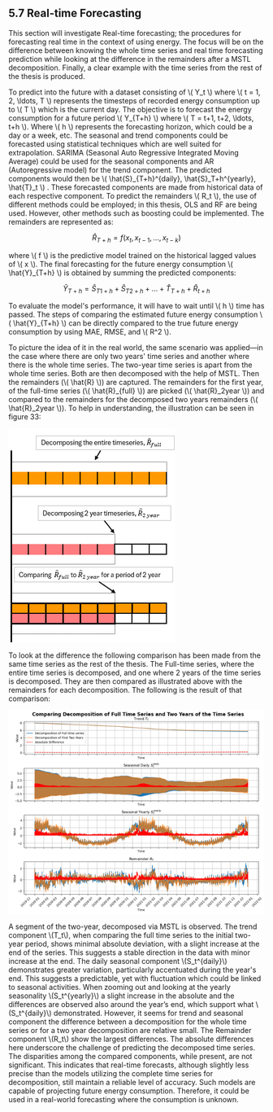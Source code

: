 <div>
  <script type="text/x-mathjax-config">
    MathJax = {
      tex: {
        inlineMath: [['$','$'], ['\\(','\\)']],
        displayMath: [['$$','$$'], ['\\[','\\]']]
      }
    };
  </script>
  <script type="text/javascript" id="MathJax-script" async
    src="https://cdn.jsdelivr.net/npm/mathjax@3/es5/tex-mml-chtml.js">
  </script>
</div>

## 5.7 Real-time Forecasting

This section will investigate Real-time forecasting; the procedures for forecasting real time in the context of using energy. The focus will be on the difference between knowing the whole time series and real time forecasting prediction while looking at the difference in the remainders after a MSTL decomposition. Finally, a clear example with the time series from the rest of the thesis is produced.

To predict into the future with a dataset consisting of \\( Y_t \\) where \\( t = 1, 2, \ldots, T \\) represents the timesteps of recorded energy consumption up to \\( T \\) which is the current day. The objective is to forecast the energy consumption for a future period \\( Y_{T+h} \\) where \\( T = t+1, t+2, \ldots, t+h \\). Where \\( h \\) represents the forecasting horizon, which could be a day or a week, etc. The seasonal and trend components could be forecasted using statistical techniques which are well suited for extrapolation. SARIMA (Seasonal Auto Regressive Integrated Moving Average) could be used for the seasonal components and AR (Autoregressive model) for the trend component. The predicted components would then be \\( \hat{S}_{T+h}^{daily}, \hat{S}_T+h^{yearly}, \hat{T}_t \\) . These forecasted components are made from historical data of each respective component. To predict the remainders \\( R_t \\), the use of different methods could be employed; in this thesis, OLS and RF are being used. However, other methods such as boosting could be implemented. The remainders are represented as:

$$ \hat{R}_{T+h} = f(x_t, x_{t-1}, \ldots, x_{t-k}) $$

where \\( f \\) is the predictive model trained on the historical lagged values of \\( x \\). The final forecasting for the future energy consumption \\( \hat{Y}_{T+h} \\) is obtained by summing the predicted components:

$$ \hat{Y}_{T+h} = \hat{S}_{T1+h} + \hat{S}_{T2+h} + \ldots + \hat{T}_{T+h} + \hat{R}_{t+h} $$

To evaluate the model's performance, it will have to wait until \\( h \\) time has passed. The steps of comparing the estimated future energy consumption \\( \hat{Y}_{T+h} \\) can be directly compared to the true future energy consumption by using MAE, RMSE, and \\( R^2 \\).

To picture the idea of it in the real world, the same scenario was applied—in the case where there are only two years' time series and another where there is the whole time series. The two-year time series is apart from the whole time series. Both are then decomposed with the help of MSTL. Then the remainders (\\( \hat{R} \\)) are captured. The remainders for the first year, of the full-time series (\\( \hat{R}_{full} \\)) are picked (\\( \hat{R}_2year \\)) and compared to the remainders for the decomposed two years remainders (\\( \hat{R}_2year \\)). To help in understanding, the illustration can be seen in figure 33:

![png](mstl.png)

To look at the difference the following comparison has been made from the same time series as the rest of the thesis. The Full-time series, where the entire time series is decomposed, and one where 2 years of the time series is decomposed. They are then compared as illustrated above with the remainders for each decomposition. The following is the result of that comparison:

![image.png](mstlcompare.png)

A segment of the two-year, decomposed via MSTL is observed. The trend component \\(T_t\\), when comparing the full time series to the initial two-year period, shows minimal absolute deviation, with a slight increase at the end of the series. This suggests a stable direction in the data with minor increase at the end. The daily seasonal component \\(S_t^{daily}\\) demonstrates greater variation, particularly accentuated during the year's end. This suggests a predictable, yet with fluctuation which could be linked to seasonal activities. When zooming out and looking at the yearly seasonality \\(S_t^{yearly}\\) a slight increase in the absolute and the differences are observed also around the year’s end, which support what \\(S_t^{daily}\\) demonstrated. However, it seems for trend and seasonal component the difference between a decomposition for the whole time series or for a two year decomposition are relative small. The Remainder component \\(R_t\\) show the largest differences. The absolute differences here underscore the challenge of predicting the decomposed time series. The disparities among the compared components, while present, are not significant. This indicates that real-time forecasts, although slightly less precise than the models utilizing the complete time series for decomposition, still maintain a reliable level of accuracy. Such models are capable of projecting future energy consumption. Therefore, it could be used in a real-world forecasting where the consumption is unknown.
